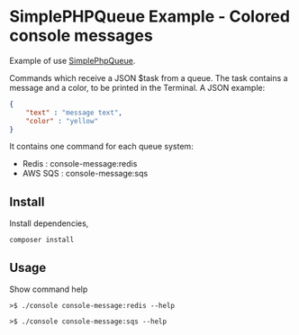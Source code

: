 SimplePHPQueue Example - Colored console messages
=================================================

Example of use [SimplePhpQueue](https://github.com/javibravo/simple-php-queue-example).

Commands which receive a JSON $task from a queue. The task contains a message
and a color, to be printed in the Terminal. A JSON example:

```json
{
    "text" : "message text",
    "color" : "yellow"
}
```

It contains one command for each queue system:

   - Redis : console-message:redis
   - AWS SQS : console-message:sqs


Install
-------

Install dependencies,

```
composer install
```


Usage
-----

Show command help

```
>$ ./console console-message:redis --help

>$ ./console console-message:sqs --help
```
